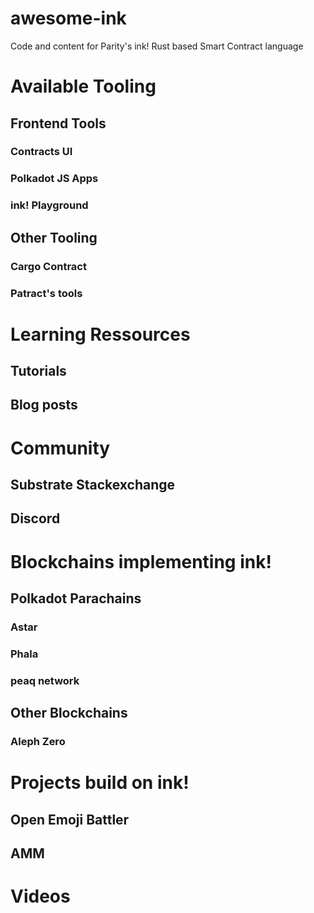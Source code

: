 # awesome-ink
Code and content for Parity's ink! Rust based Smart Contract language
# Available Tooling
## Frontend Tools
### Contracts UI
### Polkadot JS Apps
### ink! Playground
## Other Tooling
### Cargo Contract
### Patract's tools

# Learning Ressources
## Tutorials
## Blog posts

# Community
## Substrate Stackexchange
## Discord

# Blockchains implementing ink!
## Polkadot Parachains
### Astar
### Phala
### peaq network
## Other Blockchains
### Aleph Zero

# Projects build on ink!
## Open Emoji Battler
## AMM

# Videos

